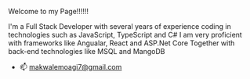 Welcome to my Page!!!!!!

I'm a Full Stack Developer with several years of experience coding in technologies such as JavaScript, TypeScript and C#
I am very proficient with frameworks like Angualar, React and ASP.Net Core 
Together with back-end technologies like MSQL and MangoDB

- 📫 makwalemoagi7@gmail.com
